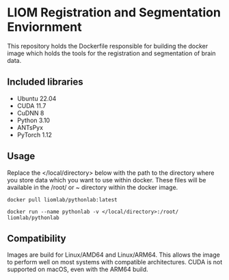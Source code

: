 # LIOM Registration and Segmentation Enviornment

This repository holds the Dockerfile responsible for building the docker image which holds the tools for the
registration and segmentation of brain data.

## Included libraries

- Ubuntu 22.04
- CUDA 11.7
- CuDNN 8
- Python 3.10
- ANTsPyx
- PyTorch 1.12

## Usage

Replace the </local/directory> below with the path to the directory where you store data which you want to use within
docker. These files will be available in the /root/ or ~ directory within the docker image.

```docker pull liomlab/pythonlab:latest```

```docker run --name pythonlab -v </local/directory>:/root/ liomlab/pythonlab```

## Compatibility

Images are build for Linux/AMD64 and Linux/ARM64. This allows the image to perform well on most systems with compatible
architectures. CUDA is not supported on macOS, even with the ARM64 build.
